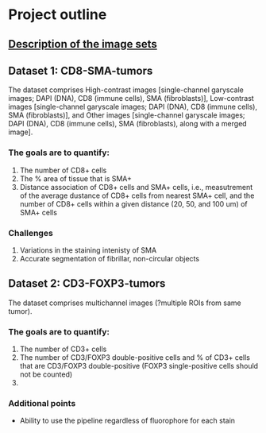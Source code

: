 # Project outline

## <ins>Description of the image sets</ins>
## Dataset 1: CD8-SMA-tumors
The dataset comprises High-contrast images [single-channel garyscale images; DAPI (DNA), CD8 (immune cells), SMA (fibroblasts)], Low-contrast images [single-channel garyscale images; DAPI (DNA), CD8 (immune cells), SMA (fibroblasts)], and Other images [single-channel garyscale images; DAPI (DNA), CD8 (immune cells), SMA (fibroblasts), along with a merged image].

### The goals are to quantify:
1) The number of CD8+ cells
2) The % area of tissue that is SMA+
3) Distance association of CD8+ cells and SMA+ cells, i.e., measutrement of the average dustance of CD8+ cells from nearest SMA+ cell, and the number of CD8+ cells within a given distance (20, 50, and 100 um) of SMA+ cells

### Challenges
1) Variations in the staining intenisty of SMA
2) Accurate segmentation of fibrillar, non-circular objects

## Dataset 2: CD3-FOXP3-tumors
The dataset comprises multichannel images (?multiple ROIs from same tumor). 

### The goals are to quantify:
1) The number of CD3+ cells
2) The number of CD3/FOXP3 double-positive cells and % of CD3+ cells that are CD3/FOXP3 double-positive (FOXP3 single-positive cells should not be counted)
3) 

### Additional points
 - Ability to use the pipeline regardless of fluorophore for each stain

